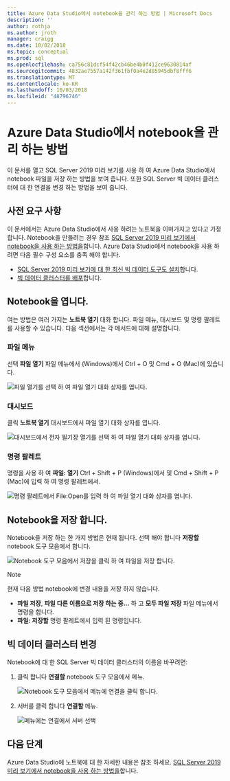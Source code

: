 ```yaml
---
title: Azure Data Studio에서 notebook을 관리 하는 방법 | Microsoft Docs
description: ''
author: rothja
ms.author: jroth
manager: craigg
ms.date: 10/02/2018
ms.topic: conceptual
ms.prod: sql
ms.openlocfilehash: ca756c81dcf54f42cb46be4b0f412ce9630814af
ms.sourcegitcommit: 4832ae7557a142f361fbf0a4e2d85945dbf8fff6
ms.translationtype: MT
ms.contentlocale: ko-KR
ms.lasthandoff: 10/03/2018
ms.locfileid: "48796746"
---
```

# <a name="how-to-manage-notebooks-in-azure-data-studio"></a>Azure Data Studio에서 notebook을 관리 하는 방법

이 문서를 열고 SQL Server 2019 미리 보기를 사용 하 여 Azure Data Studio에서 notebook 파일을 저장 하는 방법을 보여 줍니다. 또한 SQL Server 빅 데이터 클러스터에 대 한 연결을 변경 하는 방법을 보여 줍니다.

## <a name="prerequisites"></a>사전 요구 사항

이 문서에서는 Azure Data Studio에서 사용 하려는 노트북을 이미가지고 있다고 가정 합니다. Notebook을 만들려는 경우 참조 [SQL Server 2019 미리 보기에서 notebook을 사용 하는 방법을](notebooks-guidance.md)합니다. Azure Data Studio에서 notebook을 사용 하려면 다음 필수 구성 요소를 충족 해야 합니다.

- [SQL Server 2019 미리 보기에 대 한 최신 빅 데이터 도구도 설치](deploy-big-data-tools.md)합니다.
- [빅 데이터 클러스터를 배포](quickstart-big-data-cluster-deploy.md)합니다.

## <a name="open-a-notebook"></a>Notebook을 엽니다.

여는 방법은 여러 가지는 **노트북 열기** 대화 합니다. 파일 메뉴, 대시보드 및 명령 팔레트를 사용할 수 있습니다. 다음 섹션에서는 각 메서드에 대해 설명합니다.

### <a name="file-menu"></a>파일 메뉴

선택 **파일 열기** 파일 메뉴에서 (Windows)에서 Ctrl + O 및 Cmd + O (Mac)에 있습니다.

![파일 열기를 선택 하 여 파일 열기 대화 상자를 엽니다.](./media/notebooks-how-to-manage/open-file-1.png) 

### <a name="dashboard"></a>대시보드

클릭 **노트북 열기** 대시보드에서 파일 열기 대화 상자를 엽니다.

![대시보드에서 전자 필기장 열기를 선택 하 여 파일 열기 대화 상자를 엽니다.](./media/notebooks-how-to-manage/open-file-2.png) 

### <a name="command-palette"></a>명령 팔레트

명령을 사용 하 여 **파일: 열기** Ctrl + Shift + P (Windows)에서 및 Cmd + Shift + P (Mac)에 입력 하 여 명령 팔레트에서.

![명령 팔레트에서 File:Open를 입력 하 여 파일 열기 대화 상자를 엽니다.](./media/notebooks-how-to-manage/open-file-3.png)

## <a name="save-a-notebook"></a>Notebook을 저장 합니다.

Notebook을 저장 하는 한 가지 방법은 현재 됩니다. 선택 해야 합니다 **저장할** notebook 도구 모음에서 합니다.

![Notebook 도구 모음에서 저장을 클릭 하 여 파일을 저장 합니다.](./media/notebooks-how-to-manage/save-file-1.png)

> [!NOTE]
> 현재 다음 방법 notebook에 변경 내용을 저장 하지 않습니다.
>
> - **파일 저장**, **파일 다른 이름으로 저장 하는 중...**  하 고 **모두 파일 저장** 파일 메뉴에서 명령을 합니다.
> - **파일: 저장할** 명령 팔레트에서 입력 된 명령입니다.

## <a name="change-the-big-data-cluster"></a>빅 데이터 클러스터 변경

Notebook에 대 한 SQL Server 빅 데이터 클러스터의 이름을 바꾸려면:

1. 클릭 합니다 **연결할** notebook 도구 모음에서 메뉴.

   ![Notebook 도구 모음에서 메뉴에 연결을 클릭 합니다.](./media/notebooks-how-to-manage/select-attach-to-1.png)

2. 서버를 클릭 합니다 **연결할** 메뉴.

   ![메뉴에는 연결에서 서버 선택](./media/notebooks-how-to-manage/select-attach-to-2.png)

## <a name="next-steps"></a>다음 단계

Azure Data Studio에 노트북에 대 한 자세한 내용은 참조 하세요. [SQL Server 2019 미리 보기에서 notebook을 사용 하는 방법을](notebooks-guidance.md)합니다.